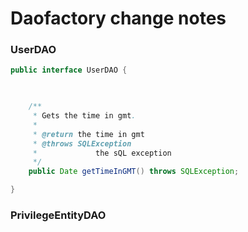 # Daofactory change notes



### UserDAO

```java
public interface UserDAO {

	

	/**
	 * Gets the time in gmt.
	 * 
	 * @return the time in gmt
	 * @throws SQLException
	 *             the sQL exception
	 */
	public Date getTimeInGMT() throws SQLException;

}
```

### PrivilegeEntityDAO